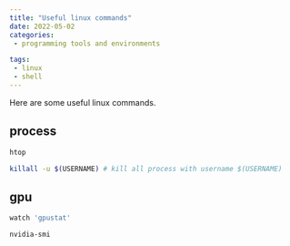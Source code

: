```yaml
---
title: "Useful linux commands"
date: 2022-05-02
categories:
 - programming tools and environments

tags:
 - linux
 - shell
---
```


Here are some useful linux commands. 


## process
```bash
htop
```

```bash
killall -u $(USERNAME) # kill all process with username $(USERNAME)
```
## gpu

```bash
watch 'gpustat'
```

```bash
nvidia-smi
```